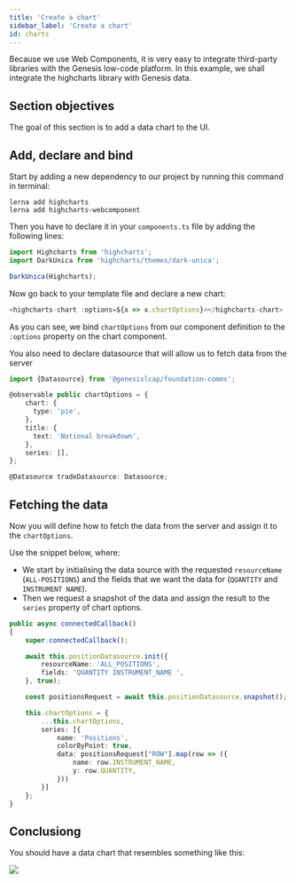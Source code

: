 ```yaml
---
title: 'Create a chart'
sidebar_label: 'Create a chart'
id: charts
---
```


Because we use Web Components, it is very easy to integrate third-party libraries with the Genesis low-code platform. 
In this example, we shall integrate the highcharts library with Genesis data.

## Section objectives
The goal of this section is to add a data chart to the UI.

## Add, declare and bind
Start by adding a new dependency to our project by running this command in terminal:

```shell title='/client/web/'
lerna add highcharts
lerna add highcharts-webcomponent
```

Then you have to declare it in your `components.ts` file by adding the following lines:

```typescript title='components.ts'
import Highcharts from 'highcharts';
import DarkUnica from 'highcharts/themes/dark-unica';

DarkUnica(Highcharts);
```

Now go back to your template file and declare a new chart:

```typescript title='home.template.ts'
<highcharts-chart :options=${x => x.chartOptions}></highcharts-chart>
```

As you can see, we bind `chartOptions` from our component definition to the `:options` property on the chart component.

You also need to declare datasource that will allow us to fetch data from the server

```typescript title='home.ts'
import {Datasource} from '@genesislcap/foundation-comms';

@observable public chartOptions = {
    chart: {
      type: 'pie',
    },
    title: {
      text: 'Notional breakdown',
    },
    series: [],
};

@Datasource tradeDatasource: Datasource;
```

## Fetching the data
Now you will define how to fetch the data from the server and assign it to the `chartOptions`.

Use the snippet below, where:

- We start by initialising the data source with the requested `resourceName` (`ALL-POSITIONS`) and the fields that we want the data for (`QUANTITY` and `INSTRUMENT NAME`).
- Then we request a snapshot of the data and assign the result to the `series` property of chart options.

```typescript title="home.ts"
public async connectedCallback()
{
    super.connectedCallback();

    await this.positionDatasource.init({
        resourceName: 'ALL_POSITIONS',
        fields: 'QUANTITY INSTRUMENT_NAME ',
    }, true);

    const positionsRequest = await this.positionDatasource.snapshot();

    this.chartOptions = {
        ...this.chartOptions,
        series: [{
            name: 'Positions',
            colorByPoint: true,
            data: positionsRequest["ROW"].map(row => ({
                name: row.INSTRUMENT_NAME,
                y: row.QUANTITY,
            }))
        }]
    };
}
```

## Conclusiong
You should have a data chart that resembles something like this:

![](/img/charts.png)
